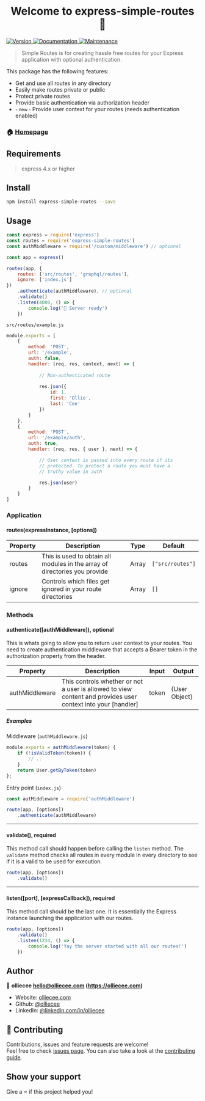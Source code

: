 <h1 align="center">Welcome to express-simple-routes 👋</h1>
<p>
  <a href="https://www.npmjs.com/package/express-simple-routes" target="_blank">
    <img alt="Version" src="https://img.shields.io/npm/v/express-simple-routes.svg">
  </a>
  <a href="https://github.com/olliecee/express-simple-routes#readme" target="_blank">
    <img alt="Documentation" src="https://img.shields.io/badge/documentation-yes-brightgreen.svg" />
  </a>
  <a href="https://github.com/olliecee/express-simple-routes/graphs/commit-activity" target="_blank">
    <img alt="Maintenance" src="https://img.shields.io/badge/Maintained%3F-yes-green.svg" />
  </a>
</p>

> Simple Routes is for creating hassle free routes for your Express application with optional authentication. 

This package has the following features:
<ul>
    <li>Get and use all routes in any directory</li>
    <li>Easily make routes private or public</li>
    <li>Protect private routes</li>
    <li>Provide basic authentication via authorization header</li>
    <li><small>- new -</small> Provide user context for your routes (needs authentication enabled)</li>
</ul>

### 🏠 [Homepage](https://github.com/olliecee/express-simple-routes#readme)

## Requirements
> express 4.x or higher

## Install

```sh
npm install express-simple-routes --save
```

## Usage

```javascript
const express = require('express')
const routes = require('express-simple-routes')
const authMiddleware = require('/custom/middleware') // optional

const app = express()

routes(app, {
    routes: ['src/routes', 'graphql/routes'],
    ignore: ['index.js']
})
    .authenticate(authMiddleware), // optional
    .validate()
    .listen(4000, () => {
        console.log('🚀 Server ready')
    })
```

`src/routes/example.js`
```javascript
module.exports = [
    {
        method: 'POST',
        url: '/example',
        auth: false,
        handler: (req, res, context, next) => {
            
            // Non-authenticated route
            
            res.json({
                id: 1,
                first: 'Ollie',
                last: 'Cee'
            })
        }
    },
    {
        method: 'POST',
        url: '/example/auth',
        auth: true,
        handler: (req, res, { user }, next) => {

            // User context is passed into every route if its 
            // protected. To protect a route you must have a 
            // truthy value in auth

            res.json(user)
        }
    }
]
```

### Application
#### routes(expressInstance, [options])
| Property | Description | Type | Default |
| --- | --- | --- | --- |
| routes | This is used to obtain all modules in the array of directories you provide | Array | `["src/routes"]` |
| ignore | Controls which files get ignored in your route directories | Array | `[]`

### Methods
#### authenticate([authMiddleware]), optional
This is whats going to allow you to return user context to your routes. You need to create authentication middleware 
that accepts a Bearer token in the authorization property from the header. 

| Property | Description | Input | Output |
| --- | --- | --- | --- |
| authMiddleware | This controls whether or not a user is allowed to view content and provides user context into your [handler] | token | {User Object} |

##### Examples
Middleware (`authMiddleware.js`)
```javascript
module.exports = authMiddleware(token) {
    if (!isValidToken(token)) {
        // ..
    }
    return User.getByToken(token)
};
```
Entry point (`index.js`)
```javascript
const autMiddleware = require('authMiddleware')

route(app, [options])
    .authenticate(authMiddleware)
```
***
#### validate(), required
This method call should happen before calling the `listen` method. The `validate` method checks all routes in every module in every directory to see if it is a valid to be used for execution.

```javascript
route(app, [options])
    .validate()
```
***
#### listen([port], [expressCallback]), required
This method call should be the last one. It is essentially the Express instance launching the application with our routes.
```javascript
route(app, [options])
    .validate()
    .listen(1234, () => {
        console.log('Yay the server started with all our routes!')          
    })
```

## Author

👤 **olliecee <hello@olliecee.com> (https://olliecee.com)**

* Website: [olliecee.com](https://olliecee.com)
* Github: [@olliecee](https://github.com/olliecee)
* LinkedIn: [@linkedin.com\/in\/olliecee](https://linkedin.com/in/linkedin.com\/in\/olliecee)

## 🤝 Contributing

Contributions, issues and feature requests are welcome!<br />Feel free to check [issues page](https://github.com/olliecee/express-simple-routes/issues). You can also take a look at the [contributing guide](https://github.com/olliecee/express-simple-routes/blob/master/CONTRIBUTING.md).

## Show your support

Give a ⭐️ if this project helped you!
